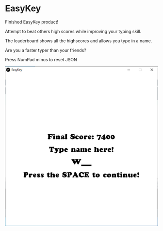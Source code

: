 # EasyKey

Finished EasyKey product!

Attempt to beat others high scores while improving your typing skill. 

The leaderboard shows all the highscores and allows you type in a name.

Are you a faster typer than your friends?

Press NumPad minus to reset JSON

<img src="./images/end-screen.png">
